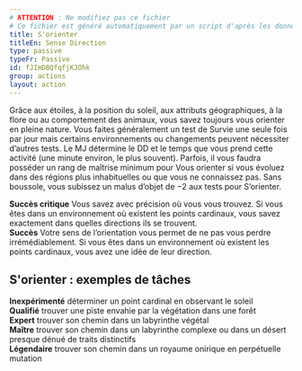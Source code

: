 ```yaml
---
# ATTENTION : Ne modifiez pas ce fichier
# Ce fichier est généré automatiquement par un script d'après les données du module Foundry VTT officiel et de sa traduction
title: S'orienter
titleEn: Sense Direction
type: passive
typeFr: Passive
id: fJImDBQfqfjKJOhk
group: actions
layout: action
---
```

<p><span id="ctl00_MainContent_DetailedOutput">Grâce aux étoiles, à la position du soleil, aux attributs géographiques, à la flore ou au comportement des animaux, vous savez toujours vous orienter en pleine nature. Vous faites généralement un test de Survie une seule fois par jour mais certains environnements ou changements peuvent nécessiter d’autres tests. Le MJ détermine le DD et le temps que vous prend cette activité (une minute environ, le plus souvent). Parfois, il vous faudra posséder un rang de maîtrise minimum pour Vous orienter si vous évoluez dans des régions plus inhabituelles ou que vous ne connaissez pas. Sans boussole, vous subissez un malus d’objet de −2 aux tests pour S’orienter.<br></span></p><p><span id="ctl00_MainContent_DetailedOutput"><strong>Succès critique</strong> Vous savez avec précision où vous vous trouvez. Si vous êtes dans un environnement où existent les points cardinaux, vous savez exactement dans quelles directions ils se trouvent.<br><strong>Succès</strong> Votre sens de l’orientation vous permet de ne pas vous perdre irrémédiablement. Si vous êtes dans un environnement où existent les points cardinaux, vous avez une idée de leur direction.</span></p><h2 class="title">S'orienter : exemples de tâches</h2><p><strong>Inexpérimenté</strong> déterminer un point cardinal en observant le soleil<br><strong>Qualifié</strong> trouver une piste envahie par la végétation dans une forêt<br><strong>Expert</strong> trouver son chemin dans un labyrinthe végétal<br><strong>Maître</strong> trouver son chemin dans un labyrinthe complexe ou dans un désert presque dénué de traits distinctifs<br><strong>Légendaire</strong> trouver son chemin dans un royaume onirique en perpétuelle mutation</p>
